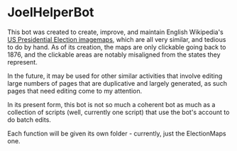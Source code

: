 # JoelHelperBot

This bot was created to create, improve, and maintain English Wikipedia's [US Presidential Election imagemaps](https://en.wikipedia.org/wiki/Category:United_States_presidential_election_imagemaps), which are all very similar, and tedious to do by hand. As of its creation, the maps are only clickable going back to 1876, and the clickable areas are notably misaligned from the states they represent.

In the future, it may be used for other similar activities that involve editing large numbers of pages that are duplicative and largely generated, as such pages that need editing come to my attention.

In its present form, this bot is not so much a coherent bot as much as a collection of scripts (well, currently one script) that use the bot's account to do batch edits.

Each function will be given its own folder - currently, just the ElectionMaps one.
